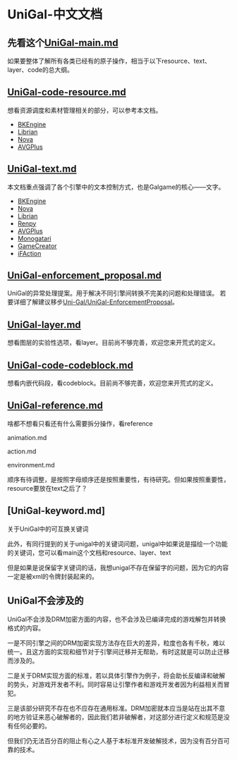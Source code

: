 # UniGal-中文文档


## 先看这个[UniGal-main.md](UniGal-main.md)

如果要整体了解所有各类已经有的原子操作，相当于以下resource、text、layer、code的总大纲。

## [UniGal-code-resource.md](UniGal-code-resource.md)

想看资源调度和素材管理相关的部分，可以参考本文档。

+ [BKEngine](../../Manual/zh_CN/UniGal-code-resource-BKEngine.md)
+ [Librian](../../Manual/zh_CN/UniGal-code-resource-Librian.md)
+ [Nova](../../Manual/zh_CN/UniGal-code-resource-Nova.md)
+ [AVGPlus](../../Manual/zh_CN/UniGal-code-resource-AVGPlus.md)

## [UniGal-text.md](UniGal-text.md)

本文档重点强调了各个引擎中的文本控制方式，也是Galgame的核心——文字。

+ [BKEngine](../../Manual/zh_CN/UniGal-text-BKEngine.md)
+ [Nova](../../Manual/zh_CN/UniGal-text-Nova.md)
+ [Librian](../../Manual/zh_CN/UniGal-text-Librian.md)
+ [Renpy](UniGal-text.md#Renpy)
+ [AVGPlus](UniGal-text.md#AVGPlus)
+ [Monogatari](UniGal-text.md#Monogatari)
+ [GameCreator](UniGal-text.md#GameCreator)
+ [iFAction](UniGal-text.md#iFAction)

## [UniGal-enforcement_proposal.md](UniGal-enforcement_proposal.md)
UniGal的异常处理提案。用于解决不同引擎间转换不完美的问题和处理错误。
若要详细了解建议移步[Uni-Gal/UniGal-EnforcementProposal](https://github.com/Uni-Gal/UniGal-EnforcementProposal/)。

## [UniGal-layer.md](UniGal-layer.md)
想看图层的实验性选项，看layer。目前尚不够完善，欢迎您来开荒式的定义。

## [UniGal-code-codeblock.md](UniGal-code-codeblock.md)
想看内嵌代码段，看codeblock。目前尚不够完善，欢迎您来开荒式的定义。

## [UniGal-reference.md](UniGal-reference.md)
啥都不想看只看还有什么需要拆分操作，看reference

animation.md

action.md

environment.md

顺序有待调整，是按照字母顺序还是按照重要性，有待研究。但如果按照重要性，resource要放在text之后了？

## [UniGal-keyword.md]

关于UniGal中的可互换关键词

此外，有同行提到的关于unigal中的关键词问题，unigal中如果说是描绘一个功能的关键词，您可以看main这个文档和resource、layer、text

但是如果是说保留字关键词的话，我想unigal不存在保留字的问题，因为它的内容一定是被xml的令牌封装起来的。

## UniGal不会涉及的

UniGal不会涉及DRM加密方面的内容，也不会涉及已编译完成的游戏解包并转换格式的内容。

一是不同引擎之间的DRM加密实现方法存在巨大的差异，粒度也各有千秋，难以统一。且这方面的实现和细节对于引擎间迁移并无帮助，有时这就是可以防止迁移而涉及的。

二是关于DRM实现方面的标准，若以具体引擎作为例子，将会助长反编译和破解的势头，对游戏开发者不利。同时容易让引擎作者和游戏开发者因为利益相关而冒犯。

三是该部分研究不存在也不应存在通用标准。DRM加密就本应当是站在出其不意的地方验证来恶心破解者的，因此我们若非破解者，对这部分进行定义和规范是没有任何必要的。

但我们仍无法百分百的阻止有心之人基于本标准开发破解技术，因为没有百分百可靠的技术。
